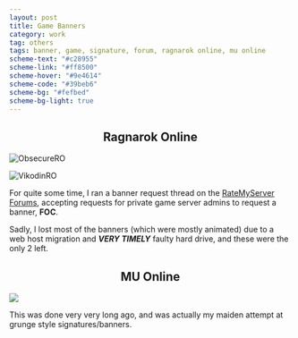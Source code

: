 ```yaml
---
layout: post
title: Game Banners
category: work
tag: others
tags: banner, game, signature, forum, ragnarok online, mu online
scheme-text: "#c28955"
scheme-link: "#ff8500"
scheme-hover: "#9e4614"
scheme-code: "#39beb6"
scheme-bg: "#fefbed"
scheme-bg-light: true
---
```


<h2><center>Ragnarok Online</center></h2>

<p><img src="{{ site.img }}/obsecure.jpg" alt="ObsecureRO"></p>
<p><img src="{{ site.img }}/vikodin.jpg" alt="VikodinRO"></p>

<p>For quite some time, I ran a banner request thread on the <a href="http://forum.ratemyserver.net/ro-graphic-coding-media/banner-request-thread/30/" title="RMS Forums">RateMyServer Forums</a>, accepting requests for private game server admins to request a banner, <strong>FOC</strong>.</p>

<p>Sadly, I lost most of the banners (which were mostly animated) due to a web host migration and <em><strong>VERY TIMELY</strong></em> faulty hard drive, and these were the only 2 left.</p>

<h2><center>MU Online</center></h2>
<p><img src="{{ site.img }}/stealth.png"></p>
<p>This was done very very long ago, and was actually my maiden attempt at grunge style signatures/banners.
